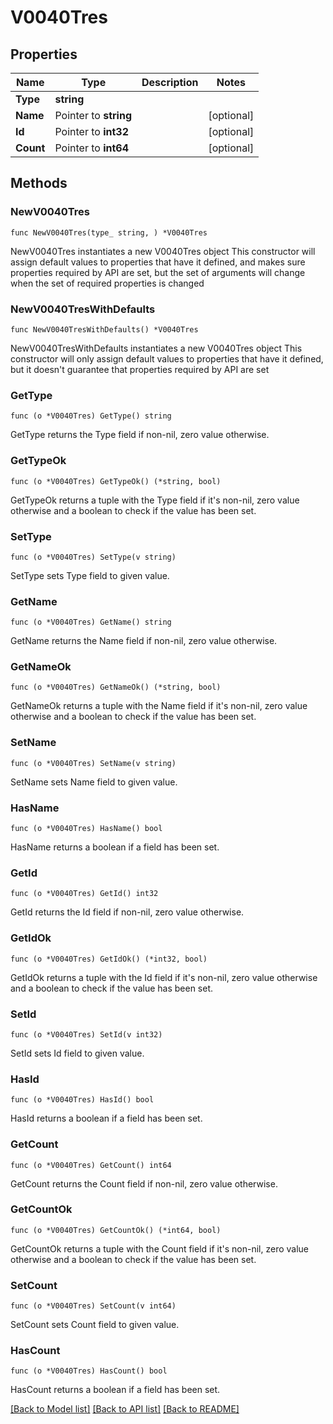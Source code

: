 # V0040Tres

## Properties

Name | Type | Description | Notes
------------ | ------------- | ------------- | -------------
**Type** | **string** |  | 
**Name** | Pointer to **string** |  | [optional] 
**Id** | Pointer to **int32** |  | [optional] 
**Count** | Pointer to **int64** |  | [optional] 

## Methods

### NewV0040Tres

`func NewV0040Tres(type_ string, ) *V0040Tres`

NewV0040Tres instantiates a new V0040Tres object
This constructor will assign default values to properties that have it defined,
and makes sure properties required by API are set, but the set of arguments
will change when the set of required properties is changed

### NewV0040TresWithDefaults

`func NewV0040TresWithDefaults() *V0040Tres`

NewV0040TresWithDefaults instantiates a new V0040Tres object
This constructor will only assign default values to properties that have it defined,
but it doesn't guarantee that properties required by API are set

### GetType

`func (o *V0040Tres) GetType() string`

GetType returns the Type field if non-nil, zero value otherwise.

### GetTypeOk

`func (o *V0040Tres) GetTypeOk() (*string, bool)`

GetTypeOk returns a tuple with the Type field if it's non-nil, zero value otherwise
and a boolean to check if the value has been set.

### SetType

`func (o *V0040Tres) SetType(v string)`

SetType sets Type field to given value.


### GetName

`func (o *V0040Tres) GetName() string`

GetName returns the Name field if non-nil, zero value otherwise.

### GetNameOk

`func (o *V0040Tres) GetNameOk() (*string, bool)`

GetNameOk returns a tuple with the Name field if it's non-nil, zero value otherwise
and a boolean to check if the value has been set.

### SetName

`func (o *V0040Tres) SetName(v string)`

SetName sets Name field to given value.

### HasName

`func (o *V0040Tres) HasName() bool`

HasName returns a boolean if a field has been set.

### GetId

`func (o *V0040Tres) GetId() int32`

GetId returns the Id field if non-nil, zero value otherwise.

### GetIdOk

`func (o *V0040Tres) GetIdOk() (*int32, bool)`

GetIdOk returns a tuple with the Id field if it's non-nil, zero value otherwise
and a boolean to check if the value has been set.

### SetId

`func (o *V0040Tres) SetId(v int32)`

SetId sets Id field to given value.

### HasId

`func (o *V0040Tres) HasId() bool`

HasId returns a boolean if a field has been set.

### GetCount

`func (o *V0040Tres) GetCount() int64`

GetCount returns the Count field if non-nil, zero value otherwise.

### GetCountOk

`func (o *V0040Tres) GetCountOk() (*int64, bool)`

GetCountOk returns a tuple with the Count field if it's non-nil, zero value otherwise
and a boolean to check if the value has been set.

### SetCount

`func (o *V0040Tres) SetCount(v int64)`

SetCount sets Count field to given value.

### HasCount

`func (o *V0040Tres) HasCount() bool`

HasCount returns a boolean if a field has been set.


[[Back to Model list]](../README.md#documentation-for-models) [[Back to API list]](../README.md#documentation-for-api-endpoints) [[Back to README]](../README.md)


